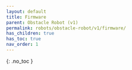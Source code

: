 ```yaml
---
layout: default
title: Firmware
parent: Obstacle Robot (v1)
permalink: robots/obstacle-robot/v1/firmware/
has_children: true
has_toc: true
nav_order: 1
---
```



{: .no_toc }